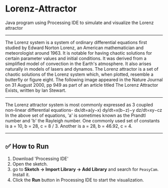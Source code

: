 # Lorenz-Attractor
Java program using Processing IDE to simulate and visualize the Lorenz attractor

---

The Lorenz system is a system of ordinary differential equations first studied by Edward Norton Lorenz, an American mathematician and meteorologist around 1963. It is notable for having chaotic solutions for certain parameter values and initial conditions. It was derived from a simplified model of convection in the Earth's atmosphere. It also arises naturally in models of lasers and dynamos. The Lorenz attractor is a set of chaotic solutions of the Lorenz system which, when plotted, resemble a butterfly or figure eight. The following image appeared in the Nature Journal on 31 August 2000, pp 949 as part of an article titled The Lorenz Attractor Exists, written by Ian Stewart.

---

The Lorenz attractor system is most commonly expressed as 3 coupled non-linear differential equations-
dx/dt=a(y−x)
dy/dt=x(b−z)−y
dz/dt=xy−cz
In the above set of equations, 'a' is sometimes known as the Prandtl number and 'b' the Rayleigh number. One commonly used set of constants is a = 10, b = 28, c = 8 / 3. Another is a = 28, b = 46.92, c = 4.

---

## ✅ How to Run

1. Download 'Processing IDE'
2. Open the sketch.
3. go to **Sketch → Import Library → Add Library** and search for `PeasyCam`. Install it.
4. Click the **Run** button in Processing IDE to start the visualization.



